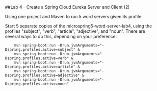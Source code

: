 ##Lab 4 - Create a Spring Cloud Eureka Server and Client (2)

Using one project and Maven to run 5 word servers given its profile:

Start 5 separate copies of the microspring5-word-server-lab4, using the profiles "subject", "verb", "article", "adjective", and "noun".  There are several ways to do this, depending on your preference:
  
```
    mvn spring-boot:run -Drun.jvmArguments="-Dspring.profiles.active=subject" &
    mvn spring-boot:run -Drun.jvmArguments="-Dspring.profiles.active=verb" &
    mvn spring-boot:run -Drun.jvmArguments="-Dspring.profiles.active=article" &
    mvn spring-boot:run -Drun.jvmArguments="-Dspring.profiles.active=adjective" &
    mvn spring-boot:run -Drun.jvmArguments="-Dspring.profiles.active=noun"
```
